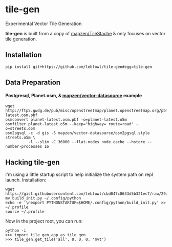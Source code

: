 # tile-gen
Experimental Vector Tile Generation

**tile-gen** is built from a copy of [mapzen/TileStache](https://github.com/mapzen/TileStache) & only focuses on vector tile generation.

## Installation
```shell
pip install git+https://github.com/leblowl/tile-gen#egg=tile-gen
```
## Data Preparation
#### Postgresql, Planet.osm, & [mapzen/vector-datasource](https://github.com/mapzen/vector-datasource) example
```
wget http://ftp5.gwdg.de/pub/misc/openstreetmap/planet.openstreetmap.org/pbf/planet-latest.osm.pbf
osmconvert planet-latest.osm.pbf -o=planet-latest.o5m
osmfilter planet-latest.o5m --keep="highway= route=road" -o=streets.o5m
osm2pgsql -c -d gis -S mapzen/vector-datasource/osm2pgsql.style streets.o5m \
          -l --slim -C 36000 --flat-nodes node.cache --hstore --number-processes 16
```

## Hacking tile-gen
I'm using a little startup script to help initialize the system path on repl launch.
Installation:
```shell
wget https://gist.githubusercontent.com/leblowl/cbd047c8633d5b321ec7/raw/29ad1d7da6c11a36cd340543a5bd2b59100e3a91/build_init.py
mv build_init.py ~/.config/python
echo -e '\nexport PYTHONSTARTUP=$HOME/.config/python/build_init.py' >> ~/.profile
source ~/.profile
```
Now in the project root, you can run:
```shell
python -i
>>> import tile_gen.app as tile_gen
>>> tile_gen.get_tile('all', 0, 0, 0, 'mvt')
```
